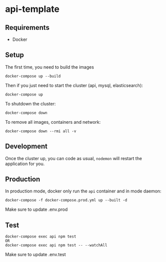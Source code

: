 # api-template

## Requirements
- Docker

## Setup
The first time, you need to build the images
```
docker-compose up --build
```

Then if you just need to start the cluster (api, mysql, elasticsearch):
```
docker-compose up
```

To shutdown the cluster:
```
docker-compose down
```

To remove all images, containers and network:
```
docker-compose down --rmi all -v
```

## Development
Once the cluster up, you can code as usual, `nodemon` will restart the application for you.

## Production
In production mode, docker only run the `api` container and in mode daemon:
```
docker-compose -f docker-compose.prod.yml up --built -d
```
Make sure to update .env.prod

## Test
```
docker-compose exec api npm test
OR
docker-compose exec api npm test -- --watchAll
```
Make sure to update .env.test
